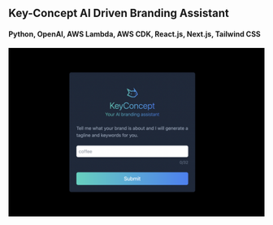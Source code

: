 <h2> Key-Concept AI Driven Branding Assistant </h2>
<h4> Python, OpenAI, AWS Lambda, AWS CDK, React.js, Next.js, Tailwind CSS </h4>



![alt text](key.png)
